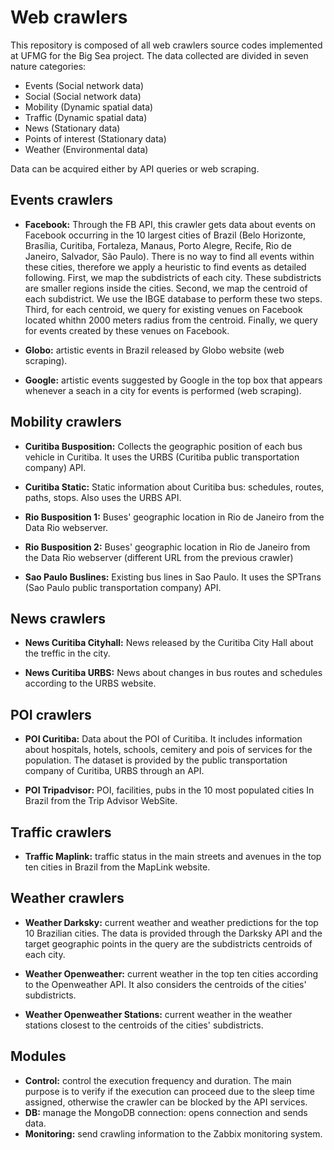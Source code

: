 # Web crawlers

This repository is composed of all web crawlers source codes implemented at UFMG for the Big Sea project. The data collected are divided in seven nature categories:

  - Events (Social network data)
  - Social (Social network data)
  - Mobility (Dynamic spatial data)
  - Traffic (Dynamic spatial data)
  - News (Stationary data)
  - Points of interest (Stationary data)
  - Weather (Environmental data)

Data can be acquired either by API queries or web scraping.

## Events crawlers

 - **Facebook:** Through the FB API, this crawler gets data about events on Facebook occurring in the 10 largest cities of Brazil (Belo Horizonte, Brasília, Curitiba, Fortaleza, Manaus, Porto Alegre, Recife, Rio de Janeiro, Salvador, São Paulo).
There is no way to find all events within these cities, therefore we apply a heuristic to find events as detailed following. First, we map the subdistricts of each city. These subdistricts are smaller regions inside the cities. Second, we map the centroid of each subdistrict. We use the IBGE database to perform these two steps. Third, for each centroid, we query for existing venues on Facebook located whithn 2000 meters radius from the centroid. Finally, we query for events created by these venues on Facebook.


 - **Globo:** artistic events in Brazil released by Globo website (web scraping).

 - **Google:** artistic events suggested by Google in the top box that appears whenever a seach in a city for events is performed (web scraping). 

## Mobility crawlers

 - **Curitiba Busposition:** Collects the geographic position of each bus vehicle in Curitiba. It uses the URBS (Curitiba public transportation company) API.

 - **Curitiba Static:** Static information about Curitiba bus: schedules, routes, paths, stops. Also uses the URBS API.

 - **Rio Busposition 1:** Buses' geographic location in Rio de Janeiro from the Data Rio webserver.

 - **Rio Busposition 2:** Buses' geographic location in Rio de Janeiro from the Data Rio webserver (different URL from the previous crawler)

 - **Sao Paulo Buslines:** Existing bus lines in Sao Paulo. It uses the SPTrans (Sao Paulo public transportation company) API.


## News crawlers

 - **News Curitiba Cityhall:** News released by the Curitiba City Hall about the treffic in the city.

 - **News Curitiba URBS:** News about changes in bus routes and schedules according to the URBS website.

## POI crawlers

 - **POI Curitiba:** Data about the POI of Curitiba. It includes information about hospitals, hotels, schools, cemitery and pois of services for the population. The dataset is provided by the public transportation company of Curitiba, URBS through an API.

 - **POI Tripadvisor:** POI, facilities, pubs in the 10 most populated cities In Brazil from the Trip Advisor WebSite.

## Traffic crawlers

 - **Traffic Maplink:** traffic status in the main streets and avenues in the top ten cities in Brazil from the MapLink website.


## Weather crawlers

 - **Weather Darksky:** current weather and weather predictions for the top 10 Brazilian cities. The data is provided through the Darksky API and the target geographic points in the query are the subdistricts centroids of each city.

 - **Weather Openweather:** current weather in the top ten cities according to the Openweather API. It also considers the centroids of the cities' subdistricts. 

 - **Weather Openweather Stations:** current weather in the weather stations closest to the centroids of the cities' subdistricts.


## Modules

 - **Control:** control the execution frequency and duration. The main purpose is to verify if the execution can proceed due to the sleep time assigned, otherwise the crawler can be blocked by the API services.
 - **DB:** manage the MongoDB connection: opens connection and sends data. 
 - **Monitoring:** send crawling information to the Zabbix monitoring system.
